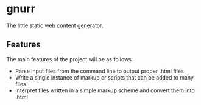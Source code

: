 # gnurr
The little static web content generator.

## Features
The main features of the project will be as follows:
* Parse input files from the command line to output proper .html files
* Write a single instance of markup or scripts that can be added to many files
* Interpret files written in a simple markup scheme and convert them into .html

